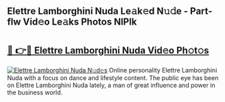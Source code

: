 ## Elettre Lamborghini Nuda Le𝚊k𝚎d N𝚞𝚍e - Part-flw Vid𝚎o Le𝚊ks Photos NlPlk

# <h2><a href="http://fbcn6x.evod.top/?m=Elettre+Lamborghini+Nuda">🔗 👉🔴 Elettre Lamborghini Nuda Vid𝚎o Ph𝚘t𝚘s</a></h2>

[![Elettre Lamborghini Nuda N𝚞d𝚎s](https://i.imgur.com/8V9OHl7.gif)](http://fbcn6x.evod.top/?m=Elettre+Lamborghini+Nuda)
Online personality Elettre Lamborghini Nuda with a focus on dance and lifestyle content. The public eye has been on Elettre Lamborghini Nuda lately, a man of great influence and power in the business world. 
